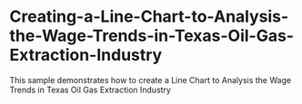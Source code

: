 # Creating-a-Line-Chart-to-Analysis-the-Wage-Trends-in-Texas-Oil-Gas-Extraction-Industry
This sample demonstrates how to create a Line Chart to Analysis the Wage Trends in Texas Oil Gas Extraction Industry
